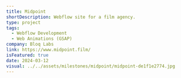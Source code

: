 ```yaml
---
title: Midpoint
shortDescription: Webflow site for a film agency.
type: project
tags:
  - Webflow Development
  - Web Animations (GSAP)
company: Bloq Labs
link: https://www.midpoint.film/
isFeatured: true
date: 2024-03-12
visual: ../../assets/milestones/midpoint/midpoint-de1f1e2774.jpg
---
```

